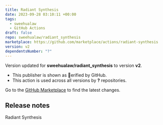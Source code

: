 ```yaml
---
title: Radiant Synthesis
date: 2023-09-28 03:10:11 +00:00
tags:
  - sweehualaw
  - GitHub Actions
draft: false
repo: sweehualaw/radiant_synthesis
marketplace: https://github.com/marketplace/actions/radiant-synthesis
version: v2
dependentsNumber: "?"
---
```



Version updated for **sweehualaw/radiant_synthesis** to version **v2**.
- This publisher is shown as erified by GitHub.
- This action is used across all versions by **?** repositories.

Go to the [GitHub Marketplace](https://github.com/marketplace/actions/radiant-synthesis) to find the latest changes.

## Release notes

Radiant Synthesis
